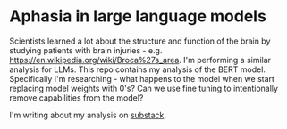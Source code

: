 # Aphasia in large language models

Scientists learned a lot about the structure and function of the brain by studying patients with brain injuries - e.g. https://en.wikipedia.org/wiki/Broca%27s_area. I'm performing a similar analysis for LLMs. This repo contains my analysis of the BERT model. Specifically I'm researching - what happens to the model when we start replacing model weights with 0's? Can we use fine tuning to intentionally remove capabilities from the model?

I'm writing about my analysis on [substack](https://indiequant.substack.com/p/building-b0rt).


